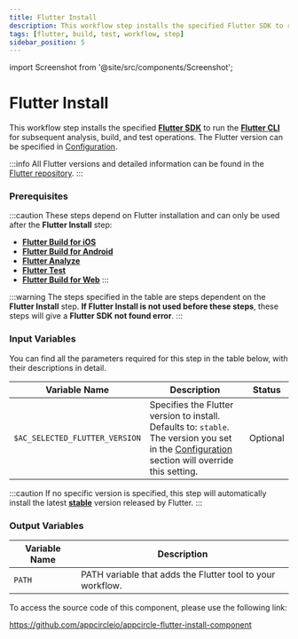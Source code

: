 ```yaml
---
title: Flutter Install
description: This workflow step installs the specified Flutter SDK to run the Flutter CLI for subsequent analysis, build, and test operations.
tags: [flutter, build, test, workflow, step]
sidebar_position: 5
---
```


import Screenshot from '@site/src/components/Screenshot';

# Flutter Install

This workflow step installs the specified [**Flutter SDK**](https://docs.flutter.dev/get-started/install) to run the [**Flutter CLI**](https://docs.flutter.dev/reference/flutter-cli) for subsequent analysis, build, and test operations. The Flutter version can be specified in [Configuration](https://docs.appcircle.io/build/building-flutter-applications/#build-configuration-for-flutter-applications).

:::info
All Flutter versions and detailed information can be found in the [Flutter repository](https://github.com/flutter/flutter).
:::

### Prerequisites

:::caution
These steps depend on Flutter installation and can only be used after the **Flutter Install** step:
- [**Flutter Build for iOS**](https://docs.appcircle.io/workflows/flutter-specific-workflow-steps#flutter-build-for-ios)
- [**Flutter Build for Android**](https://docs.appcircle.io/workflows/flutter-specific-workflow-steps#flutter-build-for-android)
- [**Flutter Analyze**](https://docs.appcircle.io/workflows/flutter-specific-workflow-steps#flutter-analyze)
- [**Flutter Test**](https://docs.appcircle.io/workflows/flutter-specific-workflow-steps#flutter-test)
- [**Flutter Build for Web**](https://docs.appcircle.io/workflows/flutter-specific-workflow-steps#flutter-build-for-web)
:::


<Screenshot url='https://cdn.appcircle.io/docs/assets/BE2851-installOrder.png' />

:::warning
The steps specified in the table are steps dependent on the **Flutter Install** step. **If Flutter Install is not used before these steps**, these steps will give a **Flutter SDK not found error**.
:::


### Input Variables
You can find all the parameters required for this step in the table below, with their descriptions in detail.

<Screenshot url='https://cdn.appcircle.io/docs/assets/BE2851-installInput.png' />

| Variable Name                 | Description                                    | Status 			|
|-------------------------------|------------------------------------------------|------------------|
| `$AC_SELECTED_FLUTTER_VERSION`| Specifies the Flutter version to install. Defaults to: `stable`. The version you set in the [Configuration](https://docs.appcircle.io/build/building-flutter-applications/#build-configuration-for-flutter-applications) section will override this setting. | Optional |  

:::caution
If no specific version is specified, this step will automatically install the latest [**stable**](https://docs.flutter.dev/release/archive?tab=macos) version released by Flutter.
:::

### Output Variables

| Variable Name                 | Description                                    |
|-------------------------------|------------------------------------------------|
| `PATH`| PATH variable that adds the Flutter tool to your workflow. |

To access the source code of this component, please use the following link:

https://github.com/appcircleio/appcircle-flutter-install-component
